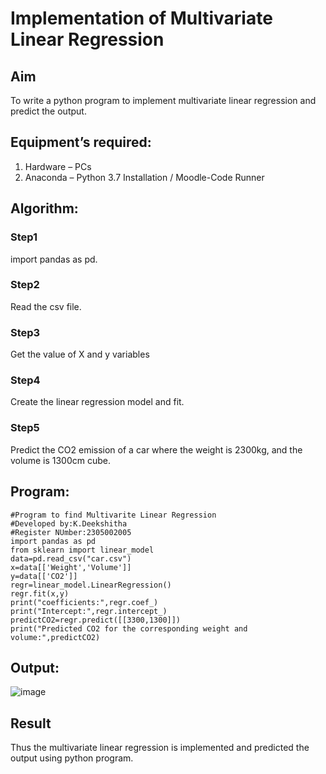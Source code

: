 # Implementation of Multivariate Linear Regression
## Aim
To write a python program to implement multivariate linear regression and predict the output.
## Equipment’s required:
1.	Hardware – PCs
2.	Anaconda – Python 3.7 Installation / Moodle-Code Runner
## Algorithm:
### Step1
import pandas as pd.

### Step2
Read the csv file.

### Step3
Get the value of X and y variables

### Step4
Create the linear regression model and fit.

### Step5
Predict the CO2 emission of a car where the weight is 2300kg, and the volume is 1300cm cube.
## Program:
```
#Program to find Multivarite Linear Regression
#Developed by:K.Deekshitha
#Register NUmber:2305002005
import pandas as pd
from sklearn import linear_model
data=pd.read_csv("car.csv")
x=data[['Weight','Volume']]
y=data[['CO2']]
regr=linear_model.LinearRegression()
regr.fit(x,y)
print("coefficients:",regr.coef_)
print("Intercept:",regr.intercept_)
predictCO2=regr.predict([[3300,1300]])
print("Predicted CO2 for the corresponding weight and volume:",predictCO2)
```
## Output:
![image](https://github.com/kilarideekshi/Multivariate-Linear-Regression/assets/155507099/fd58eea0-7282-44d7-a990-6033c5d4b4fe)
## Result
Thus the multivariate linear regression is implemented and predicted the output using python program.
